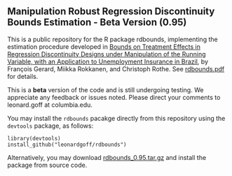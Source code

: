 ## Manipulation Robust Regression Discontinuity Bounds Estimation - Beta Version (0.95)

This is a public repository for the R package rdbounds, implementing the estimation procedure developed in [Bounds on Treatment Effects in Regression Discontinuity Designs under Manipulation of the Running Variable, with an Application to Unemployment Insurance in Brazil](http://www.nber.org/papers/w22892, "NBER Working Paper"), by François Gerard, Miikka Rokkanen, and Christoph Rothe. See [rdbounds.pdf](../blob/master/rdbounds.pdf) for details.

This is a **beta** version of the code and is still undergoing testing. We appreciate any feedback or issues noted. Please direct your comments to leonard.goff at columbia.edu.

You may install the ```rdbounds``` pacakge directly from this repository using the ```devtools``` package, as follows:
```{r}
library(devtools)
install_github("leonardgoff/rdbounds")
```
Alternatively, you may download [rdbounds_0.95.tar.gz](../blob/master/rdbounds_0.95.tar.gz) and install the package from source code.
